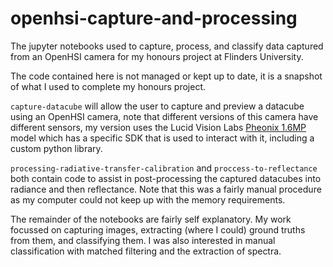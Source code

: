 # openhsi-capture-and-processing
The jupyter notebooks used to capture, process, and classify data captured from an OpenHSI camera for my honours project at Flinders University.

The code contained here is not managed or kept up to date, it is a snapshot of what I used to complete my honours project.

`capture-datacube` will allow the user to capture and preview a datacube using an OpenHSI camera, note that different versions of this camera have different sensors, my version uses the Lucid Vision Labs [Pheonix 1.6MP](https://thinklucid.com/product/phoenix-16-mp-imx273/) model which has a specific SDK that is used to interact with it, including a custom python library.

`processing-radiative-transfer-calibration` and `proccess-to-reflectance` both contain code to assist in post-processing the captured datacubes into radiance and then reflectance. Note that this was a fairly manual procedure as my computer could not keep up with the memory requirements.

The remainder of the notebooks are fairly self explanatory. My work focussed on capturing images, extracting (where I could) ground truths from them, and classifying them. I was also interested in manual classification with matched filtering and the extraction of spectra.
